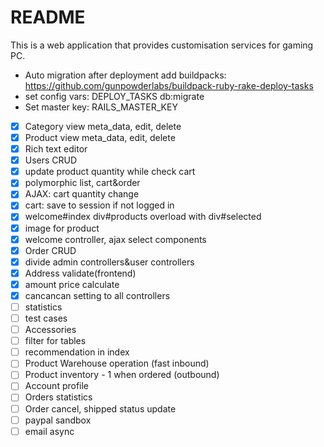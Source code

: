 # README

This is a web application that provides customisation services for gaming PC.

- Auto migration after deployment add buildpacks: https://github.com/gunpowderlabs/buildpack-ruby-rake-deploy-tasks
- set config vars: DEPLOY_TASKS db:migrate
- Set master key: RAILS_MASTER_KEY


- [x] Category view meta_data, edit, delete
- [x] Product view meta_data, edit, delete
- [x] Rich text editor
- [x] Users CRUD
- [x] update product quantity while check cart
- [x] polymorphic list, cart&order
- [x] AJAX: cart quantity change
- [x] cart: save to session if not logged in
- [x] welcome#index div#products overload with div#selected
- [x] image for product
- [x] welcome controller, ajax select components
- [x] Order CRUD
- [x] divide admin controllers&user controllers
- [x] Address validate(frontend)
- [x] amount price calculate
- [x] cancancan setting to all controllers
- [ ] statistics
- [ ] test cases
- [ ] Accessories
- [ ] filter for tables
- [ ] recommendation in index
- [ ] Product Warehouse operation (fast inbound)
- [ ] Product inventory - 1 when ordered (outbound)
- [ ] Account profile
- [ ] Orders statistics
- [ ] Order cancel, shipped status update
- [ ] paypal sandbox
- [ ] email async
